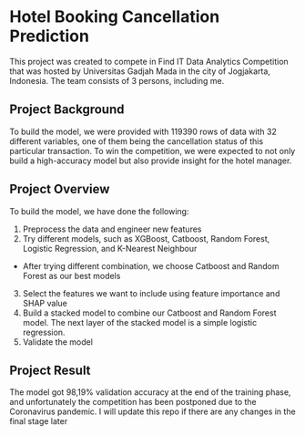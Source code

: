 # Hotel Booking Cancellation Prediction

This project was created to compete in Find IT Data Analytics Competition that was hosted by Universitas Gadjah Mada in the city of Jogjakarta, Indonesia. The team consists of 3 persons, including me.

## Project Background

To build the model, we were provided with 119390 rows of data with 32 different variables, one of them being the cancellation status of this particular transaction. To win the competition, we were expected to not only build a high-accuracy model but also provide insight for the hotel manager.

## Project Overview

To build the model, we have done the following:
1. Preprocess the data and engineer new features
2. Try different models, such as XGBoost, Catboost, Random Forest, Logistic Regression, and K-Nearest Neighbour
  - After trying different combination, we choose Catboost and Random Forest as our best models
3. Select the features we want to include using feature importance and SHAP value
4. Build a stacked model to combine our Catboost and Random Forest model. The next layer of the stacked model is a simple logistic regression.
5. Validate the model

## Project Result

The model got 98,19% validation accuracy at the end of the training phase, and unfortunately the competition has been postponed due to the Coronavirus pandemic. I will update this repo if there are any changes in the final stage later
